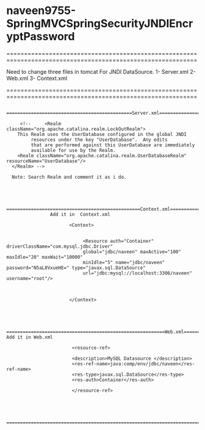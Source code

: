 # naveen9755-SpringMVCSpringSecurityJNDIEncryptPassword

============================================================================================================

Need to change three files in tomcat For JNDI DataSource.
1- Server.xml
2- Web.xml
3- Context.xml

============================================================================================================
      

        ==============================================Server.xml==============================================

         <!--     <Realm className="org.apache.catalina.realm.LockOutRealm">
        This Realm uses the UserDatabase configured in the global JNDI
             resources under the key "UserDatabase".  Any edits
             that are performed against this UserDatabase are immediately
             available for use by the Realm. 
        <Realm className="org.apache.catalina.realm.UserDatabaseRealm" resourceName="UserDatabase"/>
      </Realm> --> 

      Note: Search Realm and comment it as i do.




       =================================================Context.xml============================================    
                    Add it in  Context.xml

                           <Context>


	                            <Resource auth="Container" driverClassName="com.mysql.jdbc.Driver"
                                global="jdbc/naveen" maxActive="100" maxIdle="20" maxWait="10000"
                                minIdle="5" name="jdbc/naveen" password="N5aL8VxueHE=" type="javax.sql.DataSource" 
                                url="jdbc:mysql://localhost:3306/naveen" username="root"/> 
 


                           </Context>




      ==========================================================Web.xml==================================================                     Add it in Web.xml 

                            <resource-ref>

		                    <description>MySQL Datasource </description>
		                    <res-ref-name>java:comp/env/jdbc/naveen</res-ref-name>
		                    <res-type>javax.sql.DataSource</res-type>
		                    <res-auth>Container</res-auth>

	                        </resource-ref>


	 

	 =========================================================================================================================                        